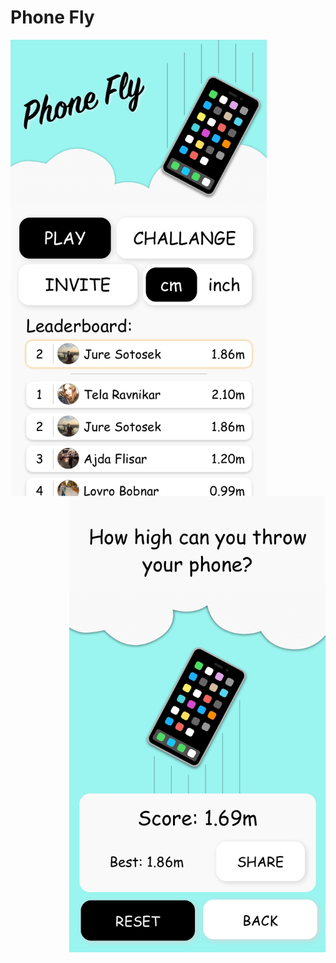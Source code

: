 # Phone Fly

<img align="left" src="media/IndexPage.png" width="410" />
<img align="right" src="media/PlayPage.png" width="410" />
